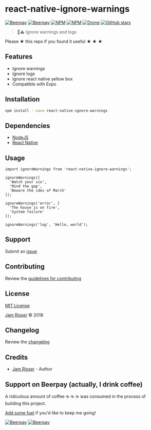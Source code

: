 # react-native-ignore-warnings

[![Beerpay](https://beerpay.io/jamrizzi/react-native-ignore-warnings/badge.svg?style=beer-square)](https://beerpay.io/jamrizzi/react-native-ignore-warnings)
[![Beerpay](https://beerpay.io/jamrizzi/react-native-ignore-warnings/make-wish.svg?style=flat-square)](https://beerpay.io/jamrizzi/react-native-ignore-warnings?focus=wish)
[![NPM](https://img.shields.io/npm/v/react-native-ignore-warnings.svg?style=flat-square)](https://www.npmjs.com/package/react-native-ignore-warnings)
[![NPM](https://img.shields.io/npm/dt/react-native-ignore-warnings.svg?style=flat-square)](https://www.npmjs.com/package/react-native-ignore-warnings)
[![Drone](https://ci.jamrizzi.com/api/badges/jamrizzi/react-native-ignore-warnings/status.svg)](https://ci.jamrizzi.com/jamrizzi/react-native-ignore-warnings)
[![GitHub stars](https://img.shields.io/github/stars/jamrizzi/react-native-ignore-warnings.svg?style=social&label=Stars)](https://github.com/jamrizzi/react-native-ignore-warnings)

> 🤷⚠️ Ignore warnings and logs

Please &#9733; this repo if you found it useful &#9733; &#9733; &#9733;


## Features

* Ignore warnings
* Ignore logs
* Ignore react native yellow box
* Compatible with Expo


## Installation

```sh
npm install --save react-native-ignore-warnings
```


## Dependencies

* [NodeJS](https://nodejs.org)
* [React Native](https://facebook.github.io/react-native)


## Usage

```
import ignoreWarnings from 'react-native-ignore-warnings';

ignoreWarnings([
  'Watch your six',
  'Mind the gap',
  'Beware the ides of March'
]);

ignoreWarnings('error', [
  'The house is on fire',
  'System failure'
]);

ignoreWarnings('log', 'Hello, world');
```


## Support

Submit an [issue](https://github.com/jamrizzi/react-native-ignore-warnings/issues/new)


## Contributing

Review the [guidelines for contributing](https://github.com/jamrizzi/react-native-ignore-warnings/blob/master/CONTRIBUTING.md)


## License

[MIT License](https://github.com/jamrizzi/react-native-ignore-warnings/blob/master/LICENSE)

[Jam Risser](https://jam.jamrizzi.com) &copy; 2018


## Changelog

Review the [changelog](https://github.com/jamrizzi/react-native-ignore-warnings/blob/master/CHANGELOG.md)


## Credits

* [Jam Risser](https://jam.jamrizzi.com) - Author


## Support on Beerpay (actually, I drink coffee)

A ridiculous amount of coffee :coffee: :coffee: :coffee: was consumed in the process of building this project.

[Add some fuel](https://beerpay.io/jamrizzi/react-native-ignore-warnings) if you'd like to keep me going!

[![Beerpay](https://beerpay.io/jamrizzi/react-native-ignore-warnings/badge.svg?style=beer-square)](https://beerpay.io/jamrizzi/react-native-ignore-warnings)  [![Beerpay](https://beerpay.io/jamrizzi/react-native-ignore-warnings/make-wish.svg?style=flat-square)](https://beerpay.io/jamrizzi/react-native-ignore-warnings?focus=wish)
